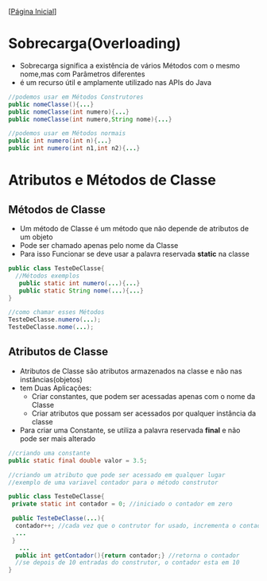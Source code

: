 [[Página Inicial](../prog_java/home.md)]

# Sobrecarga(Overloading)

* Sobrecarga significa a existência de vários Métodos com o mesmo nome,mas com Parâmetros diferentes
* é um recurso útil e amplamente utilizado nas APIs do Java

```java
//podemos usar em Métodos Construtores
public nomeClasse(){...}
public nomeClasse(int numero){...}
public nomeClasse(int numero,String nome){...}

//podemos usar em Métodos normais
public int numero(int n){...}
public int numero(int n1,int n2){...}
```

# Atributos e Métodos de Classe

## Métodos de Classe

* Um método de Classe é um método que não depende de atributos de um objeto
* Pode ser chamado apenas pelo nome da Classe
* Para isso Funcionar se deve usar a palavra reservada **static** na classe

```java
public class TesteDeClasse{
  //Métodos exemplos
   public static int numero(...){...} 
   public static String nome(...){...}    
}

//como chamar esses Métodos
TesteDeClasse.numero(...);
TesteDeClasse.nome(...);
```

## Atributos de Classe

* Atributos de Classe são atributos armazenados na classe e não nas instâncias(objetos)
* tem Duas Aplicações:
   * Criar constantes, que podem ser acessadas apenas com o nome da Classe
   * Criar atributos que possam ser acessados por qualquer instância da classe
* Para criar uma Constante, se utiliza a palavra reservada **final** e não pode ser mais alterado

```java
//criando uma constante
public static final double valor = 3.5;

//criando um atributo que pode ser acessado em qualquer lugar
//exemplo de uma variavel contador para o método construtor

public class TesteDeClasse{
 private static int contador = 0; //iniciado o contador em zero

 public TesteDeClasse(...){
  contador++; //cada vez que o contrutor for usado, incrementa o contador
  ...
 }
   ...
  public int getContador(){return contador;} //retorna o contador
  //se depois de 10 entradas do construtor, o contador esta em 10
}
```